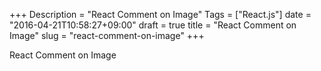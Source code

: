 +++
Description = "React Comment on Image"
Tags = ["React.js"]
date = "2016-04-21T10:58:27+09:00"
draft = true
title = "React Comment on Image"
slug = "react-comment-on-image"
+++

React Comment on Image

<!--more-->
